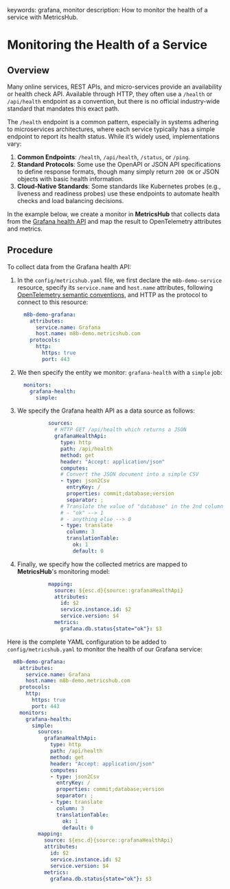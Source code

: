 keywords: grafana, monitor
description: How to monitor the health of a service with MetricsHub.

# Monitoring the Health of a Service

## Overview

Many online services, REST APIs, and micro-services provide an availability or health check API. Available through HTTP, they often use a `/health` or `/api/health` endpoint as a convention, but there is no official industry-wide standard that mandates this exact path.

The `/health` endpoint is a common pattern, especially in systems adhering to microservices architectures, where each service typically has a simple endpoint to report its health status. While it’s widely used, implementations vary:

1. **Common Endpoints**: `/health`, `/api/health`, `/status`, or `/ping`.
2. **Standard Protocols**: Some use the OpenAPI or JSON API specifications to define response formats, though many simply return `200 OK` or JSON objects with basic health information.
3. **Cloud-Native Standards**: Some standards like Kubernetes probes (e.g., liveness and readiness probes) use these endpoints to automate health checks and load balancing decisions.

In the example below, we create a monitor in **MetricsHub** that collects data from the [Grafana health API](https://grafana.com/docs/grafana/latest/developers/http_api/other/#returns-health-information-about-grafana) and map the result to OpenTelemetry attributes and metrics.

## Procedure

To collect data from the Grafana health API:

1. In the `config/metricshub.yaml` file, we first declare the `m8b-demo-service` resource, specify its `service.name` and `host.name` attributes, following [OpenTelemetry semantic conventions](https://opentelemetry.io/docs/specs/semconv/resource/), and HTTP as the protocol to connect to this resource:

    ```yaml
      m8b-demo-grafana:
        attributes:
          service.name: Grafana
          host.name: m8b-demo.metricshub.com
        protocols:
          http:
            https: true
            port: 443
    ```

2. We then specify the entity we monitor: `grafana-health` with a `simple` job:  

    ```yaml
      monitors:
        grafana-health:
          simple: 
    ```
3. We specify the  Grafana health API as a data source as follows:

    ```yaml
              sources:
                # HTTP GET /api/health which returns a JSON
                grafanaHealthApi:
                  type: http
                  path: /api/health
                  method: get
                  header: "Accept: application/json"
                  computes:
                  # Convert the JSON document into a simple CSV
                  - type: json2Csv
                    entryKey: /
                    properties: commit;database;version
                    separator: ;
                  # Translate the value of "database" in the 2nd column:
                  # - "ok" --> 1
                  # - anything else --> 0
                  - type: translate
                    column: 3
                    translationTable:
                      ok: 1
                      default: 0
    ```
4. Finally, we specify how the collected metrics are mapped to **MetricsHub**'s monitoring model:

    ```yaml
              mapping:
                source: ${esc.d}{source::grafanaHealthApi}
                attributes:
                  id: $2
                  service.instance.id: $2
                  service.version: $4
                metrics:
                  grafana.db.status{state="ok"}: $3
    ```

Here is the complete YAML configuration to be added to `config/metricshub.yaml` to monitor the health of our Grafana service:

```yaml
  m8b-demo-grafana:
    attributes:
      service.name: Grafana
      host.name: m8b-demo.metricshub.com
    protocols:
      http:
        https: true
        port: 443
    monitors:
      grafana-health:
        simple: 
          sources:
            grafanaHealthApi:
              type: http
              path: /api/health
              method: get
              header: "Accept: application/json"
              computes:
              - type: json2Csv
                entryKey: /
                properties: commit;database;version
                separator: ;
              - type: translate
                column: 3
                translationTable:
                  ok: 1
                  default: 0
          mapping:
            source: ${esc.d}{source::grafanaHealthApi}
            attributes:
              id: $2
              service.instance.id: $2
              service.version: $4
            metrics:
              grafana.db.status{state="ok"}: $3
```